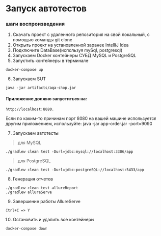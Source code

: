 # **Запуск автотестов**

### шаги воспроизведения
1. Скачать проект с удаленного репозитория на свой локальный, с помощью команды git clone
2. Открыть проект на установленной заранее IntelliJ Idea
3. Подключите DataBase(используя mySql, postgresql)
4. Запускаем Docker контейнеры СУБД MySQL и PostgreSQL
5. Запустить контейнеры в терминале
```
docker-compose up
```

6. Запускаем SUT
```
java -jar artifacts/aqa-shop.jar
```

#### Приложение должно запуститься на:
```
http://localhost:8080. 
```
Если по каким-то причинам порт 8080 на вашей машине используется другим приложением, используйте:
java -jar app-order.jar -port=9090

7. Запускаем автотесты

>для MySQL
```
./gradlew clean test -Durl=jdbc:mysql://localhost:3306/app
```
>для PostgreSQL
```
./gradlew clean test -Durl=jdbc:postgreSQL://localhost:5433/app
```
8. Генерация отчетов
```
./gradlew clean test allureReport
./gradlew allureServe
```

9. Завершение работы AllureServe
```
Ctrl+C => Y
```
10. Остановить и удалить все контейнеры
```
docker-compose down
```
